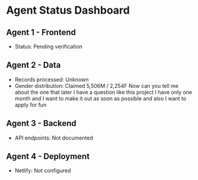 # Agent Status Dashboard

## Agent 1 - Frontend
- Status: Pending verification


## Agent 2 - Data
- Records processed: Unknown
- Gender distribution: Claimed 5,506M / 2,254F
Now can you tell me about the one that later I have a question like this project I have only one month and I want to make it out as soon as possible and also I want to apply for fun
## Agent 3 - Backend
- API endpoints: Not documented

## Agent 4 - Deployment
- Netlify: Not configured
